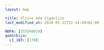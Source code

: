 ```yaml
---
layout: map

title: Gljive Ade Ciganlije
last_modified_at: 2018-05-21T22:14:49+02:00

WDPA: [555560019]
geoSrbija:
  L1_183: [170]
---
```

